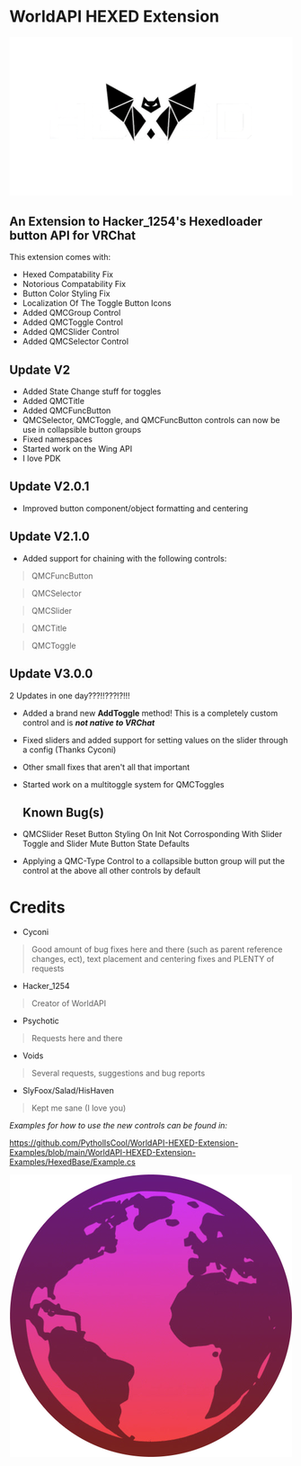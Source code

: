 # WorldAPI HEXED Extension
<p align="center">
<img src="https://github.com/PytholIsCool/Assets/blob/main/Assets/VRC/Hexed/Hexed%20Banner%20Transparent.png" />
</p>

## An Extension to Hacker_1254's Hexedloader button API for VRChat

This extension comes with:
- Hexed Compatability Fix
- Notorious Compatability Fix
- Button Color Styling Fix
- Localization Of The Toggle Button Icons
- Added QMCGroup Control
- Added QMCToggle Control
- Added QMCSlider Control
- Added QMCSelector Control

## Update V2
- Added State Change stuff for toggles
- Added QMCTitle
- Added QMCFuncButton
- QMCSelector, QMCToggle, and QMCFuncButton controls can now be use in collapsible button groups
- Fixed namespaces
- Started work on the Wing API
- I love PDK

## Update V2.0.1
- Improved button component/object formatting and centering

## Update V2.1.0
- Added support for chaining with the following controls:
> QMCFuncButton

> QMCSelector

> QMCSlider

> QMCTitle

> QMCToggle

## Update V3.0.0
2 Updates in one day???!!???!?!!!
- Added a brand new **AddToggle** method! This is a completely custom control and is ***not native to VRChat***

- Fixed sliders and added support for setting values on the slider through a config (Thanks Cyconi)
- Other small fixes that aren't all that important
- Started work on a multitoggle system for QMCToggles
  ## Known Bug(s)
- QMCSlider Reset Button Styling On Init Not Corrosponding With Slider Toggle and Slider Mute Button State Defaults
- Applying a QMC-Type Control to a collapsible button group will put the control at the above all other controls by default

# Credits
- Cyconi
> Good amount of bug fixes here and there (such as parent reference changes, ect), text placement and centering fixes and PLENTY of requests
- Hacker_1254
> Creator of WorldAPI
- Psychotic
> Requests here and there
- Voids
> Several requests, suggestions and bug reports
- SlyFoox/Salad/HisHaven
> Kept me sane (I love you)

*Examples for how to use the new controls can be found in:*

https://github.com/PytholIsCool/WorldAPI-HEXED-Extension-Examples/blob/main/WorldAPI-HEXED-Extension-Examples/HexedBase/Example.cs


<p align="center">
<img src="https://github.com/PytholIsCool/Assets/blob/main/Assets/VRC/World/WorldClient.png" />
</p>
